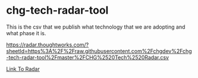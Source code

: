 # chg-tech-radar-tool
This is the csv that we publish what technology that we are adopting and what phase it is.

https://radar.thoughtworks.com/?sheetId=https%3A%2F%2Fraw.githubusercontent.com%2Fchgdev%2Fchg-tech-radar-tool%2Fmaster%2FCHG%2520Tech%2520Radar.csv

[Link To Radar](https://www.google.com)